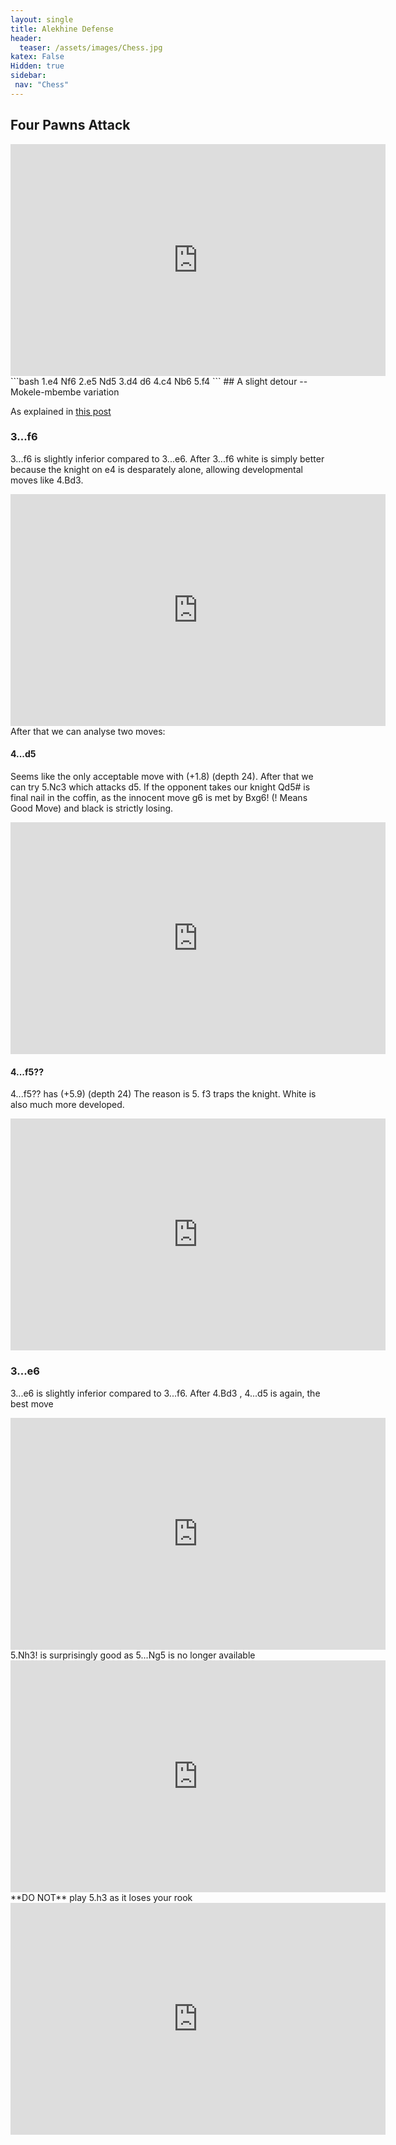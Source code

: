 ```yaml
---
layout: single
title: Alekhine Defense 
header:
  teaser: /assets/images/Chess.jpg
katex: False
Hidden: true
sidebar:
 nav: "Chess"
---
```

## **Four Pawns Attack**
<iframe width=600 height=371 src="https://lichess.org/study/embed/3eaOgpNe/lZNOUOGD#2" frameborder=0></iframe>
```bash
1.e4 Nf6 2.e5 Nd5 3.d4 d6 4.c4 Nb6 5.f4
```
## A slight detour -- Mokele-mbembe variation

As explained in [this post](https://www.chess.com/blog/ThePawnSlayer/opening-myths-the-mystery-of-the-mokele-mbembe-variation)

### **3...f6**
3...f6 is slightly inferior compared to 3...e6. After 3...f6 white is simply better because the knight on e4 is desparately alone, allowing developmental moves like 4.Bd3.
<iframe width=600 height=371 src="https://lichess.org/study/embed/p0uNbFe8/OPbE6Cxg#7" frameborder=0></iframe> After that we can analyse two moves:

#### **4...d5**
Seems like the only acceptable move with (+1.8) (depth 24). After that we can try 5.Nc3 which attacks d5. If the opponent takes our knight Qd5# is final nail in the coffin, as the innocent move g6 is met by Bxg6! (! Means Good Move) and black is strictly losing.
<iframe width=600 height=371 src="https://lichess.org/study/embed/C8lAZ9rX/BEZ6l8Lu#11" frameborder=0></iframe>

#### **4...f5??**
4...f5?? has (+5.9) (depth 24)
The reason is 5. f3 traps the knight. White is also much more developed.
<iframe width=600 height=371 src="https://lichess.org/study/embed/reednIIl/tIvCSyeT#9" frameborder=0></iframe>

### **3...e6**
3...e6 is slightly inferior compared to 3...f6.
After 4.Bd3 , 4...d5 is again, the best move 
<iframe width=600 height=371 src="https://lichess.org/study/embed/RiRAdR4m/oi2i97Oe#8" frameborder=0></iframe>
5.Nh3! is surprisingly good as 5...Ng5 is no longer available
<iframe width=600 height=371 src="https://lichess.org/study/embed/rdDgB6bV/s1jPG7Vo#9" frameborder=0></iframe>
**DO NOT** play 5.h3 as it loses your rook
<iframe width=600 height=371 src="https://lichess.org/study/embed/wIxWfHRL/ND4EtF7k#10" frameborder=0></iframe>



